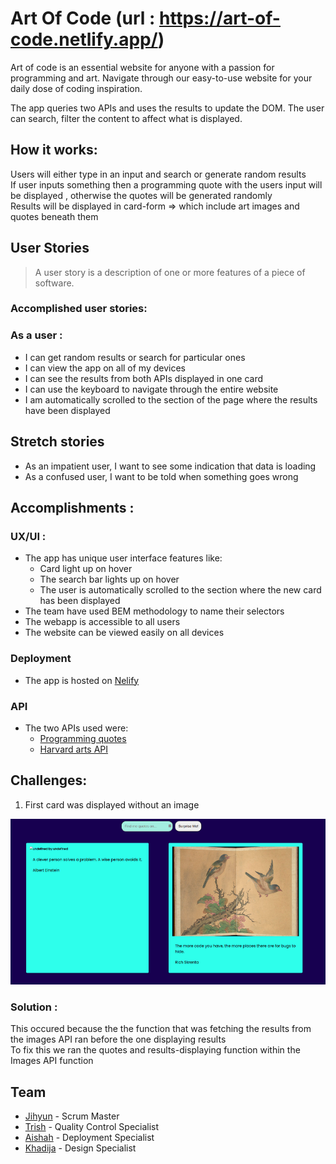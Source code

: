 # Art Of Code (url : https://art-of-code.netlify.app/)
Art of code is an essential website for anyone with a passion for programming and art.
Navigate through our easy-to-use website for your daily dose of coding inspiration. 

The app  queries two APIs and uses the results to update the DOM. The user can search, filter the content to affect what is displayed. 


## How it works:
Users will either type in an input and search or generate random results  
If user inputs something then a programming quote with the users input will be displayed , otherwise the quotes will be generated randomly  
Results will be displayed in card-form => which include art images and quotes beneath them
  

## User Stories
> A user story is a description of one or more features of a piece of software.

### Accomplished user stories:  
### As a user :  

- I can get random results or search for particular ones
- I can view the app on all of my devices
- I can see the results from both APIs displayed in one card
- I can use the keyboard to navigate through the entire website
- I am automatically scrolled to the section of the page where the results have been displayed

## Stretch stories
- As an impatient user, I want to see some indication that data is loading
- As a confused user, I want to be told when something goes wrong

## Accomplishments :
### UX/UI :
- The app has unique user interface features like:
    - Card light up on hover
    - The search bar lights up on hover
    - The user is automatically scrolled to the section where the new card has been displayed
- The team have used BEM methodology to name their selectors
- The webapp is accessible to all users
- The website can be viewed easily on all devices

### Deployment
- The app is hosted on [Nelify](https://www.netlify.com/)    

### API
- The two APIs used were:
    - [Programming quotes](https://programming-quotes-api.herokuapp.com/)
    - [Harvard arts API](https://www.harvardartmuseums.org/collections/api)


## Challenges:
1. First card was displayed without an image

![](images/challenge-image.png)  

### Solution :
This occured because the the function that was fetching the results from the images API ran before the one displaying results  
To fix this we ran the quotes and results-displaying function within the Images API function

## Team
- [Jihyun](https://github.com/Jihyun-Jang) - Scrum Master
- [Trish](https://github.com/trishtracking) - Quality Control Specialist
- [Aishah](https://github.com/aissshah) - Deployment Specialist
- [Khadija](https://github.com/khadija-nur) - Design Specialist
